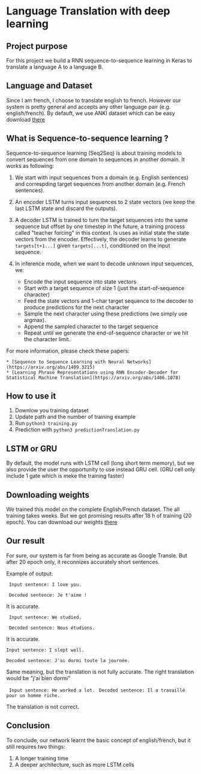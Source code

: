 # Language Translation with deep learning 

## Project purpose

For this project we build a RNN sequence-to-sequence learning in Keras to translate a language A to a language B.

## Language and Dataset

Since I am french, I choose to translate english to french. However our system is pretty general and accepts any other language pair (e.g. english/french). By defauft, we use ANKI dataset which can be easy download [there](http://www.manythings.org/anki/)

## What is Sequence-to-sequence learning ?

Sequence-to-sequence learning (Seq2Seq) is about training models to convert sequences from one domain to sequences in another domain. It works as following:

1. We start with input sequences from a domain (e.g. English sentences) and correspding target sequences from another domain
    (e.g. French sentences).
2. An encoder LSTM turns input sequences to 2 state vectors (we keep the last LSTM state and discard the outputs).

3. A decoder LSTM is trained to turn the target sequences into the same sequence but offset by one timestep in the future,     a training process called "teacher forcing" in this context.  Is uses as initial state the state vectors from the encoder.     Effectively, the decoder learns to generate `targets[t+1...]` given `targets[...t]`, conditioned on the input sequence.
	
4. In inference mode, when we want to decode unknown input sequences, we:
    * Encode the input sequence into state vectors
    * Start with a target sequence of size 1 (just the start-of-sequence character)
    *	Feed the state vectors and 1-char target sequence to the decoder to produce predictions for the next character
    * Sample the next character using these predictions (we simply use argmax).
    * Append the sampled character to the target sequence
    * Repeat until we generate the end-of-sequence character or we hit the character limit.
	
For more information, please check these papers:

	* [Sequence to Sequence Learning with Neural Networks](https://arxiv.org/abs/1409.3215)
    * [Learning Phrase Representations using RNN Encoder-Decoder for Statistical Machine Translation](https://arxiv.org/abs/1406.1078)

## How to use it

1. Downlow you training dataset
2. Update path and the number of training example
3. Run ```python3 training.py ```	
4. Prediction with ```python3 predictionTranslation.py```
	
## LSTM or GRU

By default, the model runs with LSTM cell (long short term memory), but we also provide the user the opportunity to use instead GRU cell. (GRU cell only include 1 gate which is meke the training faster)

## Downloading weights

We trained this model on the complete English/French dataset. The all training takes weeks. But we got promising results after 18 h of training (20 epoch). You can download our weights [there](https://drive.google.com/open?id=12s5KVDXex1Icy5FeFMLtQ2ADuWupzG_u)

## Our result 

For sure, our system is far from being as accurate as Google Transle. But after 20 epoch only, it reconnizes accurately short sentences.

Example of output:

``` Input sentence: I love you.``` 

``` Decoded sentence: Je t'aime !``` 

It is accurate.

``` Input sentence: We studied.``` 

``` Decoded sentence: Nous étudions.``` 

It is accurate.

``` Input sentence: I slept well. ```

``` Decoded sentence: J'ai dormi toute la journée. ```

Same meaning, but the translation is not fully accurate. The right translation would be "j'ai bien dormi"

``` Input sentence: He worked a lot.``` 
``` Decoded sentence: Il a travaillé pour un homme riche.``` 

The translation is not correct.

## Conclusion

To conclude, our network learnt the basic concept of english/french, but it still requires two things:

1. A longer training time
2. A deeper architecture, such as more LSTM cells









